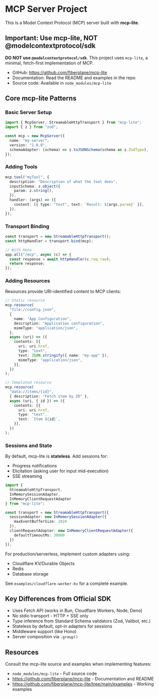 
# MCP Server Project

This is a Model Context Protocol (MCP) server built with **mcp-lite**.

## Important: Use mcp-lite, NOT @modelcontextprotocol/sdk

**DO NOT use `@modelcontextprotocol/sdk`**. This project uses `mcp-lite`, a minimal, fetch-first implementation of MCP.

- GitHub: https://github.com/fiberplane/mcp-lite
- Documentation: Read the README and examples in the repo
- Source code: Available in `node_modules/mcp-lite`

## Core mcp-lite Patterns

### Basic Server Setup

```typescript
import { McpServer, StreamableHttpTransport } from "mcp-lite";
import { z } from "zod";

const mcp = new McpServer({
  name: "my-server",
  version: "1.0.0",
  schemaAdapter: (schema) => z.toJSONSchema(schema as z.ZodType),
});
```

### Adding Tools

```typescript
mcp.tool("myTool", {
  description: "Description of what the tool does",
  inputSchema: z.object({
    param: z.string(),
  }),
  handler: (args) => ({
    content: [{ type: "text", text: `Result: ${args.param}` }],
  }),
});
```

### Transport Binding

```typescript
const transport = new StreamableHttpTransport();
const httpHandler = transport.bind(mcp);

// With Hono
app.all("/mcp", async (c) => {
  const response = await httpHandler(c.req.raw);
  return response;
});
```

### Adding Resources

Resources provide URI-identified content to MCP clients:

```typescript
// Static resource
mcp.resource(
  "file://config.json",
  {
    name: "App Configuration",
    description: "Application configuration",
    mimeType: "application/json",
  },
  async (uri) => ({
    contents: [{
      uri: uri.href,
      type: "text",
      text: JSON.stringify({ name: "my-app" }),
      mimeType: "application/json",
    }],
  })
);

// Templated resource
mcp.resource(
  "data://items/{id}",
  { description: "Fetch item by ID" },
  async (uri, { id }) => ({
    contents: [{
      uri: uri.href,
      type: "text",
      text: `Item ${id}`,
    }],
  })
);
```

### Sessions and State

By default, mcp-lite is **stateless**. Add sessions for:
- Progress notifications
- Elicitation (asking user for input mid-execution)
- SSE streaming

```typescript
import {
  StreamableHttpTransport,
  InMemorySessionAdapter,
  InMemoryClientRequestAdapter
} from "mcp-lite";

const transport = new StreamableHttpTransport({
  sessionAdapter: new InMemorySessionAdapter({
    maxEventBufferSize: 1024
  }),
  clientRequestAdapter: new InMemoryClientRequestAdapter({
    defaultTimeoutMs: 30000
  })
});
```

For production/serverless, implement custom adapters using:
- Cloudflare KV/Durable Objects
- Redis
- Database storage

See `examples/cloudflare-worker-kv` for a complete example.

## Key Differences from Official SDK

- Uses Fetch API (works in Bun, Cloudflare Workers, Node, Deno)
- No stdio transport - HTTP + SSE only
- Type inference from Standard Schema validators (Zod, Valibot, etc.)
- Stateless by default, opt-in adapters for sessions
- Middleware support (like Hono)
- Server composition via `.group()`

## Resources

Consult the mcp-lite source and examples when implementing features:
- `node_modules/mcp-lite` - Full source code
- https://github.com/fiberplane/mcp-lite - Documentation and README
- https://github.com/fiberplane/mcp-lite/tree/main/examples - Working examples
